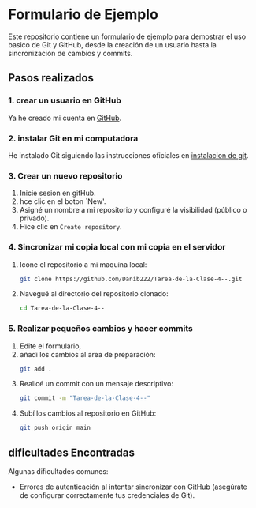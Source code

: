 
# Formulario de Ejemplo

Este repositorio contiene un formulario de ejemplo para demostrar el uso basico de Git y GitHub, desde la creación de un usuario hasta la sincronización de cambios y commits.

## Pasos realizados

### 1. crear un usuario en GitHub

Ya he creado mi cuenta en [GitHub](https://github.com).

### 2. instalar Git en mi computadora

He instalado Git siguiendo las instrucciones oficiales en [instalacion de git](https://git-scm.com/book/en/v2/Getting-Started-Installing-Git).

### 3. Crear un nuevo repositorio

1. Inicie sesion en gitHub.
2. hce clic en el boton `New'.
3. Asigné un nombre a mi repositorio y configuré la visibilidad (público o privado).
4. Hice clic en `Create repository`.

### 4. Sincronizar mi copia local con mi copia en el servidor

1. lcone el repositorio a mi maquina local:
    ```bash
    git clone https://github.com/Danib222/Tarea-de-la-Clase-4--.git

    ```
2. Navegué al directorio del repositorio clonado:
    ```bash
    cd Tarea-de-la-Clase-4--
    ```
### 5. Realizar pequeños cambios y hacer commits

1. Edite el formulario,
2. añadi los cambios al area de preparación:
    ```bash
    git add .
    ```
3. Realicé un commit con un mensaje descriptivo:
    ```bash
    git commit -m "Tarea-de-la-Clase-4--"
    ```
4. Subí los cambios al repositorio en GitHub:
    ```bash
    git push origin main
    ```

## dificultades Encontradas

Algunas dificultades comunes:

- Errores de autenticación al intentar sincronizar con GitHub (asegúrate de configurar correctamente tus credenciales de Git).
